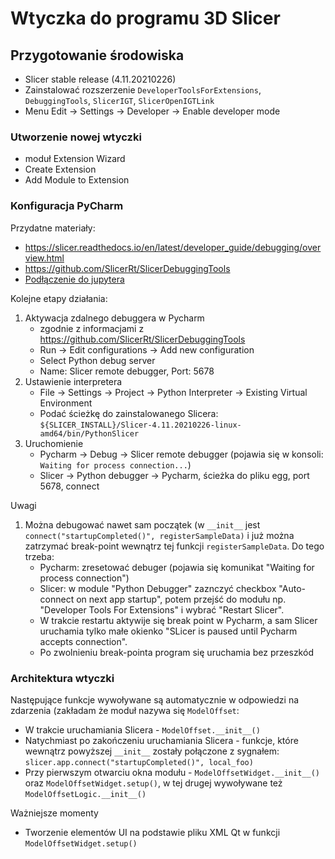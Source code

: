 # Wtyczka do programu 3D Slicer


## Przygotowanie środowiska
- Slicer stable release (4.11.20210226)
- Zainstalować rozszerzenie `DeveloperToolsForExtensions`, `DebuggingTools`, `SlicerIGT`, `SlicerOpenIGTLink`
- Menu Edit -> Settings -> Developer -> Enable developer mode


### Utworzenie nowej wtyczki
- moduł Extension Wizard
- Create Extension
- Add Module to Extension

### Konfiguracja PyCharm

Przydatne materiały:
- <https://slicer.readthedocs.io/en/latest/developer_guide/debugging/overview.html>
- <https://github.com/SlicerRt/SlicerDebuggingTools>
- [Podłączenie do jupytera](https://github.com/SlicerRt/SlicerDebuggingTools)


Kolejne etapy działania:

1. Aktywacja zdalnego debuggera w Pycharm
    - zgodnie z informacjami z https://github.com/SlicerRt/SlicerDebuggingTools 
    - Run -> Edit configurations -> Add new configuration
    - Select Python debug server
    - Name: Slicer remote debugger, Port: 5678
2. Ustawienie interpretera
    - File -> Settings -> Project -> Python Interpreter -> Existing Virtual Environment 
    - Podać ścieżkę do zainstalowanego Slicera: `${SLICER_INSTALL}/Slicer-4.11.20210226-linux-amd64/bin/PythonSlicer`
3. Uruchomienie 
    - Pycharm -> Debug -> Slicer remote debugger (pojawia się w konsoli: `Waiting for process connection...`)
    - Slicer -> Python debugger -> Pycharm, ścieżka do pliku egg, port 5678, connect

Uwagi

1. Można debugować nawet sam początek (w `__init__` jest `connect("startupCompleted()", registerSampleData)` i już można zatrzymać break-point wewnątrz tej funkcji `registerSampleData`. Do tego trzeba:
    - Pycharm: zresetować debuger (pojawia się komunikat "Waiting for process connection")
    - Slicer: w module "Python Debugger" zaznczyć checkbox "Auto-connect on next app startup", potem przejść do modułu np. "Developer Tools For Extensions" i wybrać "Restart Slicer". 
    - W trakcie restartu aktywije się break point w Pycharm, a sam Slicer uruchamia tylko małe okienko "SLicer is paused until Pycharm accepts connection".
    - Po zwolnieniu break-pointa program się uruchamia bez przeszkód



### Architektura wtyczki

Następujące funkcje wywoływane są automatycznie w odpowiedzi na zdarzenia (zakładam że moduł nazywa się `ModelOffset`:

- W trakcie uruchamiania Slicera - `ModelOffset.__init__()`
- Natychmiast po zakończeniu uruchamiania Slicera - funkcje, które wewnątrz powyższej `__init__` zostały połączone z sygnałem: `slicer.app.connect("startupCompleted()", local_foo)`
- Przy pierwszym otwarciu okna modułu - `ModelOffsetWidget.__init__()` oraz `ModelOffsetWidget.setup()`, w tej drugej wywoływane też `ModelOffsetLogic.__init__()`

Ważniejsze momenty
- Tworzenie elementów UI na podstawie pliku XML Qt w funkcji `ModelOffsetWidget.setup()`

